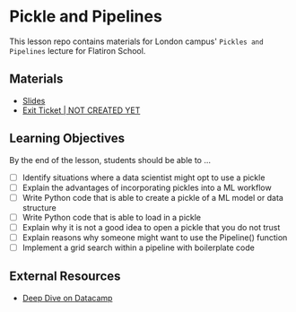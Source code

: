 # Pickle and Pipelines 

This lesson repo contains materials for London campus' `Pickles and Pipelines` lecture for Flatiron School.

## Materials

* [Slides](https://docs.google.com/presentation/d/19SRAUOQQ9lnIcn3OYGXkYd2NI0_gloOwoZ-VLSrUgSo/edit?usp=sharing)
* [Exit Ticket | NOT CREATED YET]()

## Learning Objectives  

By the end of the lesson, students should be able to ...

* [ ] Identify situations where a data scientist might opt to use a pickle 
* [ ] Explain the advantages of incorporating pickles into a ML workflow  
* [ ] Write Python code that is able to create a pickle of a ML model or data structure 
* [ ] Write Python code that is able to load in a pickle  
* [ ] Explain why it is not a good idea to open a pickle that you do not trust 
* [ ] Explain reasons why someone might want to use the Pipeline() function  
* [ ] Implement a grid search within a pipeline with boilerplate code 

## External Resources 

* [Deep Dive on Datacamp](https://www.datacamp.com/community/tutorials/pickle-python-tutorial)
